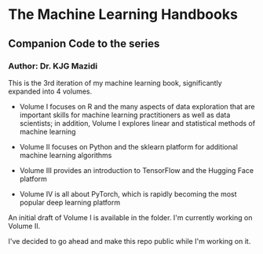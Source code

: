 # The Machine Learning Handbooks
## Companion Code to the series
### Author: Dr. KJG Mazidi


This is the 3rd iteration of my machine learning book, significantly expanded into 4 volumes. 

- Volume I focuses on R and the many aspects of data exploration that are important skills for machine learning practitioners as well as data scientists; in addition, Volume I explores linear and statistical methods of machine learning

- Volume II focuses on Python and the sklearn platform for additional machine learning algorithms

- Volume III provides an introduction to TensorFlow and the Hugging Face platform

- Volume IV is all about PyTorch, which is rapidly becoming the most popular deep learning platform

An initial draft of Volume I is available in the folder. I'm currently working on Volume II.

I've decided to go ahead and make this repo public while I'm working on it. 

